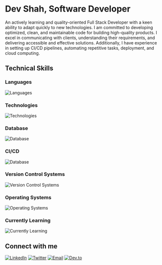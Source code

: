 # Dev Shah, Software Developer

An actively learning and quality-oriented Full Stack Developer with a keen ability to adapt quickly to new technologies. I am committed to developing optimized, clean, and maintainable code for building high-quality products. I excel in communicating with clients, understanding their requirements, and delivering accessible and effective solutions. Additionally, I have experience in setting up CI/CD pipelines, automating repetitive tasks, deployment, and cloud computing.

## Technical Skills

### Languages
![Languages](https://skillicons.dev/icons?i=js,ts,cs,py,java,html,css)

### Technologies
![Technologies](https://skillicons.dev/icons?i=react,nextjs,nodejs,express,nestjs)

### Database
![Database](https://skillicons.dev/icons?i=mongo,postgres,mysql,redis,firebase)

### CI/CD
![Database](https://skillicons.dev/icons?i=jest,githubactions,docker)

### Version Control Systems
![Version Control Systems](https://skillicons.dev/icons?i=git,github)

### Operating Systems
![Operating Systems](https://skillicons.dev/icons?i=linux,windows)

### Currently Learning
![Currently Learning](https://skillicons.dev/icons?i=aws,azure)

## Connect with me
[![LinkedIn](https://skillicons.dev/icons?i=linkedin)](https://linkedin.com/in/busycaesar)
[![Twitter](https://skillicons.dev/icons?i=twitter)](https://twitter.com/busycaesar)
[![Email](https://skillicons.dev/icons?i=gmail)](mailto:dev-jshah@outlook.com)
[![Dev.to](https://skillicons.dev/icons?i=devto)](https://dev.to/busycaesar)
